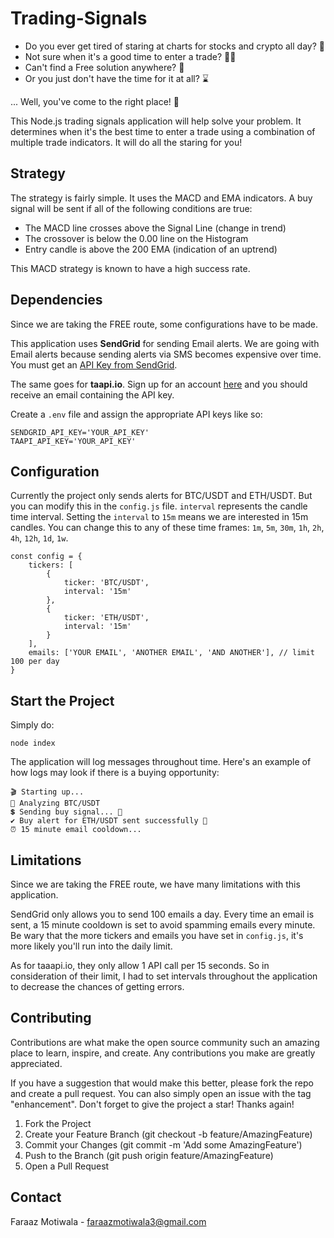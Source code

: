 # Trading-Signals
* Do you ever get tired of staring at charts for stocks and crypto all day? 🥱
* Not sure when it's a good time to enter a trade? 🤷‍♂️
* Can't find a Free solution anywhere? 🤬
* Or you just don't have the time for it at all? ⌛

... Well, you've come to the right place! 🎉

This Node.js trading signals application will help solve your problem. It determines when it's the best time to enter a trade using a combination of multiple trade indicators. It will do all the staring for you!

## Strategy
The strategy is fairly simple. It uses the MACD and EMA indicators. A buy signal will be sent if all of the following conditions are true:
* The MACD line crosses above the Signal Line (change in trend)
* The crossover is below the 0.00 line on the Histogram
* Entry candle is above the 200 EMA (indication of an uptrend)

This MACD strategy is known to have a high success rate.

## Dependencies
Since we are taking the FREE route, some configurations have to be made. 

This application uses **SendGrid** for sending Email alerts. We are going with Email alerts because sending alerts via SMS becomes expensive over time.
You must get an [API Key from SendGrid](https://sendgrid.com/).

The same goes for **taapi.io**. Sign up for an account [here](https://taapi.io/) and you should receive an email containing the API key.

Create a `.env` file and assign the appropriate API keys like so:

```
SENDGRID_API_KEY='YOUR_API_KEY'
TAAPI_API_KEY='YOUR_API_KEY'
```

## Configuration
Currently the project only sends alerts for BTC/USDT and ETH/USDT. But you can modify this in the `config.js` file. `interval` represents the candle time interval. Setting the `interval` to `15m` means we are interested in 15m candles. You can change this to any of these time frames: `1m`, `5m`, `30m`, `1h`, `2h`, `4h`, `12h`, `1d`, `1w`.

```
const config = {
    tickers: [
        {
            ticker: 'BTC/USDT',
            interval: '15m'
        },
        {
            ticker: 'ETH/USDT',
            interval: '15m'
        }
    ],
    emails: ['YOUR EMAIL', 'ANOTHER EMAIL', 'AND ANOTHER'], // limit 100 per day
}
```

## Start the Project
Simply do:
```
node index
```

The application will log messages throughout time. Here's an example of how logs may look if there is a buying opportunity:
```
🎬 Starting up...
🔎 Analyzing BTC/USDT
💲 Sending buy signal... 💬
✔️ Buy alert for ETH/USDT sent successfully 📨
⏰ 15 minute email cooldown...
```

## Limitations
Since we are taking the FREE route, we have many limitations with this application. 

SendGrid only allows you to send 100 emails a day. Every time an email is sent, a 15 minute cooldown is set to avoid spamming emails every minute. Be wary that the more tickers and emails you have set in `config.js`, it's more likely you'll run into the daily limit.

As for taaapi.io, they only allow 1 API call per 15 seconds. So in consideration of their limit, I had to set intervals throughout the application to decrease the chances of getting errors.

## Contributing
Contributions are what make the open source community such an amazing place to learn, inspire, and create. Any contributions you make are greatly appreciated.

If you have a suggestion that would make this better, please fork the repo and create a pull request. You can also simply open an issue with the tag "enhancement". Don't forget to give the project a star! Thanks again!

1. Fork the Project
2. Create your Feature Branch (git checkout -b feature/AmazingFeature)
3. Commit your Changes (git commit -m 'Add some AmazingFeature')
4. Push to the Branch (git push origin feature/AmazingFeature)
5. Open a Pull Request

## Contact
Faraaz Motiwala - [faraazmotiwala3@gmail.com](mailto:faraazmotiwala3@gmail.com)
